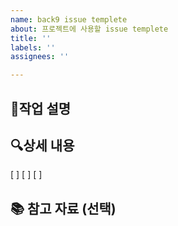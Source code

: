 ```yaml
---
name: back9 issue templete
about: 프로젝트에 사용할 issue templete
title: ''
labels: ''
assignees: ''

---
```


## 💬작업 설명
<!-- 작업할 대해 필요할 시 간단하게 작성해주세요. 작업 배경 및 대략적인 내용에 대해 설명해주시면 좋습니다 ㅎㅎ -->

## 🔍상세 내용
[ ] 
[ ] 
[ ]

## 📚 참고 자료 (선택)
<!-- 필요시 관련 문서, 참고 자료, 링크 등을 첨부해주시면 좋습니다 ㅎ -->
